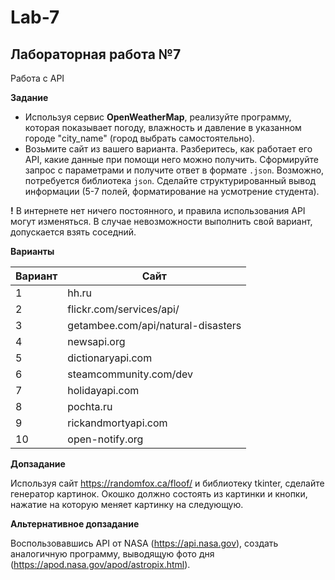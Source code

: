 # Lab-7

## Лабораторная работа №7

Работа с API

**Задание**

* Используя сервис **OpenWeatherMap**, реализуйте программу, которая показывает погоду, влажность и давление в указанном городе "city_name" (город выбрать самостоятельно).
* Возьмите сайт из вашего варианта. Разберитесь, как работает его API, какие данные при помощи него можно получить. Сформируйте запрос с параметрами и получите ответ в формате ```.json```. Возможно, потребуется библиотека ```json```. Сделайте структурированный вывод информации (5-7 полей, форматирование на усмотрение студента).

**!** В интернете нет ничего постоянного, и правила использования API могут изменяться. В случае невозможности выполнить свой вариант, допускается взять соседний.

**Варианты**

| Вариант | Сайт |
| ------- | ---- |
| 1 | hh.ru | - доступ не дали
| 2 | flickr.com/services/api/ | - ПЛАТНО
| 3 | getambee.com/api/natural-disasters | - ПЛАТНО
| 4 | newsapi.org |
| 5 | dictionaryapi.com |
| 6 | steamcommunity.com/dev|
| 7 | holidayapi.com |
| 8 | pochta.ru |
| 9 | rickandmortyapi.com |
| 10 | open-notify.org |

**Допзадание**

Используя сайт https://randomfox.ca/floof/ и библиотеку tkinter, сделайте генератор картинок. Окошко должно состоять из картинки и кнопки, нажатие на которую меняет картинку на следующую.

**Альтернативное допзадание**

Воспользовавшись API от NASA (https://api.nasa.gov), создать аналогичную программу, выводящую фото дня (https://apod.nasa.gov/apod/astropix.html).
